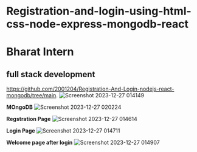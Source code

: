 # Registration-and-login-using-html-css-node-express-mongodb-react

# Bharat Intern
## full stack development

https://github.com/2001204/Registration-And-Login-nodejs-react-mongodb/tree/main.
![Screenshot 2023-12-27 014149](https://github.com/2001204/Registration-And-Login-nodejs-react-mongodb/assets/126748063/7e9f6799-c13e-45e2-ad53-5d829937da99)

**MOngoDB**
![Screenshot 2023-12-27 020224](https://github.com/2001204/Registration-And-Login-nodejs-react-mongodb/assets/126748063/a45ae475-dca4-4e69-882b-8fe64ec9c194)


**Regstration Page**
![Screenshot 2023-12-27 014614](https://github.com/2001204/Registration-And-Login-nodejs-react-mongodb/assets/126748063/1e88b20a-fab8-4dd1-b9f3-fb0fe09060dd)

**Login Page**
![Screenshot 2023-12-27 014711](https://github.com/2001204/Registration-And-Login-nodejs-react-mongodb/assets/126748063/06252aca-43b7-45fa-af28-30a11ce8e80e)


**Welcome page after login**
![Screenshot 2023-12-27 014907](https://github.com/2001204/Registration-And-Login-nodejs-react-mongodb/assets/126748063/99f070ee-7270-46fd-947d-11b88ace6ce2)


